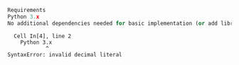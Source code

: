 ```python
Requirements
Python 3.x
No additional dependencies needed for basic implementation (or add libraries to requirements.txt if you enhance it).

```


      Cell In[4], line 2
        Python 3.x
                ^
    SyntaxError: invalid decimal literal
    

